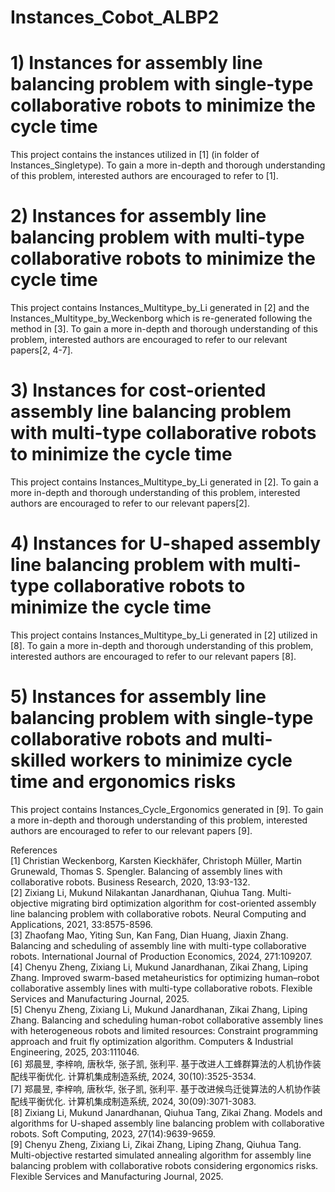 # Instances_Cobot_ALBP2  
# 1) Instances for assembly line balancing problem with single-type collaborative robots to minimize the cycle time  
This project contains the instances utilized in [1] (in folder of Instances_Singletype). To gain a more in-depth and thorough understanding of this problem, interested authors are encouraged to refer to [1].   

# 2) Instances for assembly line balancing problem with multi-type collaborative robots to minimize the cycle time  
This project contains Instances_Multitype_by_Li generated in [2] and the Instances_Multitype_by_Weckenborg which is re-generated following the method in [3]. To gain a more in-depth and thorough understanding of this problem, interested authors are encouraged to refer to our relevant papers[2, 4-7].  

# 3) Instances for cost-oriented assembly line balancing problem with multi-type collaborative robots to minimize the cycle time   
This project contains Instances_Multitype_by_Li generated in [2]. To gain a more in-depth and thorough understanding of this problem, interested authors are encouraged to refer to our relevant papers[2].  

# 4) Instances for U-shaped assembly line balancing problem with multi-type collaborative robots to minimize the cycle time  
This project contains Instances_Multitype_by_Li generated in [2] utilized in [8]. To gain a more in-depth and thorough understanding of this problem, interested authors are encouraged to refer to our relevant papers [8].  

# 5) Instances for assembly line balancing problem with single-type collaborative robots and multi-skilled workers to minimize cycle time and ergonomics risks  
This project contains Instances_Cycle_Ergonomics generated in [9]. To gain a more in-depth and thorough understanding of this problem, interested authors are encouraged to refer to our relevant papers [9].  

References  
[1] Christian Weckenborg, Karsten Kieckhäfer, Christoph Müller, Martin Grunewald, Thomas S. Spengler. Balancing of assembly lines with collaborative robots. Business Research, 2020, 13:93-132.  
[2] Zixiang Li, Mukund Nilakantan Janardhanan, Qiuhua Tang. Multi-objective migrating bird optimization algorithm for cost-oriented assembly line balancing problem with collaborative robots. Neural Computing and Applications, 2021, 33:8575-8596.  
[3] Zhaofang Mao, Yiting Sun, Kan Fang, Dian Huang, Jiaxin Zhang. Balancing and scheduling of assembly line with multi-type collaborative robots. International Journal of Production Economics, 2024, 271:109207.  
[4] Chenyu Zheng, Zixiang Li, Mukund Janardhanan, Zikai Zhang, Liping Zhang. Improved swarm-based metaheuristics for optimizing human–robot collaborative assembly lines with multi-type collaborative robots. Flexible Services and Manufacturing Journal, 2025.  
[5] Chenyu Zheng, Zixiang Li, Mukund Janardhanan, Zikai Zhang, Liping Zhang. Balancing and scheduling human-robot collaborative assembly lines with heterogeneous robots and limited resources: Constraint programming approach and fruit fly optimization algorithm. Computers & Industrial Engineering, 2025, 203:111046.  
[6] 郑晨昱, 李梓响, 唐秋华, 张子凯, 张利平. 基于改进人工蜂群算法的人机协作装配线平衡优化. 计算机集成制造系统, 2024, 30(10):3525-3534.  
[7] 郑晨昱, 李梓响, 唐秋华, 张子凯, 张利平. 基于改进候鸟迁徙算法的人机协作装配线平衡优化. 计算机集成制造系统, 2024, 30(09):3071-3083.  
[8] Zixiang Li, Mukund Janardhanan, Qiuhua Tang, Zikai Zhang. Models and algorithms for U-shaped assembly line balancing problem with collaborative robots. Soft Computing, 2023, 27(14):9639-9659.  
[9] Chenyu Zheng, Zixiang Li, Zikai Zhang, Liping Zhang, Qiuhua Tang. Multi-objective restarted simulated annealing algorithm for assembly line balancing problem with collaborative robots considering ergonomics risks. Flexible Services and Manufacturing Journal, 2025.  

